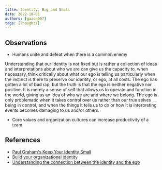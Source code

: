```yaml
---
title: Identity, Big and Small
date: 2022-10-01
authors: [gazcn007]
tags: [Thoughts]
---
```


## Observations

- Humans unite and defeat when there is a common enemy

Understanding that our identity is not fixed but is rather a collection of ideas and interpretations about who we are can give us the capacity to, when necessary, think critically about what our ego is telling us particularly when the instinct is there to preserve our identity, or ego, at all costs. The ego has gotten a lot of bad rap, but the truth is that the ego is neither negative nor positive. It is merely a sense of self that allows us to operate and function in the world, giving us an idea of who we are and where we belong. The ego is only problematic when it takes control over us rather than our true selves being in control, and when the things it tells us to do or how it is interpreting events becomes damaging to us and/or others.

- Core values and organization cultures can increase productivity of a team

## References

- [Paul Graham's Keep Your Identity Small](http://www.paulgraham.com/identity.html)
- [Build your organizational identity](https://www.mckinsey.com/capabilities/people-and-organizational-performance/our-insights/the-organization-blog/build-your-organizational-identity)
- [Understanding the connection between the identity and the ego](https://www.trainerslibrary.org/understanding-the-connection-between-the-identity-and-the-ego/)

